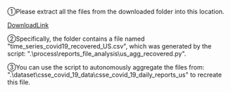 ①Please extract all the files from the downloaded folder into this location. 

[DownloadLink](https://github.com/CSSEGISandData/COVID-19/tree/master/csse_covid_19_data/csse_covid_19_time_series)

②Specifically, the folder contains a file named "time_series_covid19_recovered_US.csv", which was generated by the script: ".\process\reports_file_analysis\us_agg_recovered.py". 

③You can use the script to autonomously aggregate the files from:
".\dataset\csse_covid_19_data\csse_covid_19_daily_reports_us" to recreate this file.


